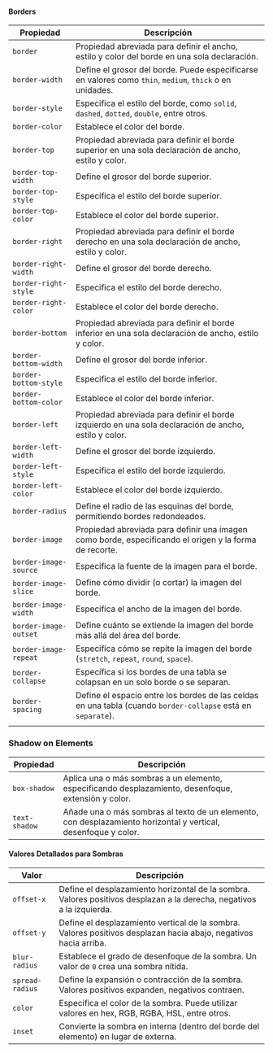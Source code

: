 #### Borders

| Propiedad             | Descripción                                                                                                  |
| --------------------- | ------------------------------------------------------------------------------------------------------------ |
| `border`              | Propiedad abreviada para definir el ancho, estilo y color del borde en una sola declaración.                 |
| `border-width`        | Define el grosor del borde. Puede especificarse en valores como `thin`, `medium`, `thick` o en unidades.     |
| `border-style`        | Especifica el estilo del borde, como `solid`, `dashed`, `dotted`, `double`, entre otros.                     |
| `border-color`        | Establece el color del borde.                                                                                |
| `border-top`          | Propiedad abreviada para definir el borde superior en una sola declaración de ancho, estilo y color.         |
| `border-top-width`    | Define el grosor del borde superior.                                                                         |
| `border-top-style`    | Especifica el estilo del borde superior.                                                                     |
| `border-top-color`    | Establece el color del borde superior.                                                                       |
| `border-right`        | Propiedad abreviada para definir el borde derecho en una sola declaración de ancho, estilo y color.          |
| `border-right-width`  | Define el grosor del borde derecho.                                                                          |
| `border-right-style`  | Especifica el estilo del borde derecho.                                                                      |
| `border-right-color`  | Establece el color del borde derecho.                                                                        |
| `border-bottom`       | Propiedad abreviada para definir el borde inferior en una sola declaración de ancho, estilo y color.         |
| `border-bottom-width` | Define el grosor del borde inferior.                                                                         |
| `border-bottom-style` | Especifica el estilo del borde inferior.                                                                     |
| `border-bottom-color` | Establece el color del borde inferior.                                                                       |
| `border-left`         | Propiedad abreviada para definir el borde izquierdo en una sola declaración de ancho, estilo y color.        |
| `border-left-width`   | Define el grosor del borde izquierdo.                                                                        |
| `border-left-style`   | Especifica el estilo del borde izquierdo.                                                                    |
| `border-left-color`   | Establece el color del borde izquierdo.                                                                      |
| `border-radius`       | Define el radio de las esquinas del borde, permitiendo bordes redondeados.                                   |
| `border-image`        | Propiedad abreviada para definir una imagen como borde, especificando el origen y la forma de recorte.       |
| `border-image-source` | Especifica la fuente de la imagen para el borde.                                                             |
| `border-image-slice`  | Define cómo dividir (o cortar) la imagen del borde.                                                          |
| `border-image-width`  | Especifica el ancho de la imagen del borde.                                                                  |
| `border-image-outset` | Define cuánto se extiende la imagen del borde más allá del área del borde.                                   |
| `border-image-repeat` | Especifica cómo se repite la imagen del borde (`stretch`, `repeat`, `round`, `space`).                       |
| `border-collapse`     | Específica si los bordes de una tabla se colapsan en un solo borde o se separan.                             |
| `border-spacing`      | Define el espacio entre los bordes de las celdas en una tabla (cuando `border-collapse` está en `separate`). |
|                       |                                                                                                              |

### Shadow on Elements
| Propiedad           | Descripción                                                                                       |
|---------------------|---------------------------------------------------------------------------------------------------|
| `box-shadow`        | Aplica una o más sombras a un elemento, especificando desplazamiento, desenfoque, extensión y color. |
| `text-shadow`       | Añade una o más sombras al texto de un elemento, con desplazamiento horizontal y vertical, desenfoque y color. |

#### Valores Detallados para Sombras

| Valor               | Descripción                                                                                       |
|---------------------|---------------------------------------------------------------------------------------------------|
| `offset-x`          | Define el desplazamiento horizontal de la sombra. Valores positivos desplazan a la derecha, negativos a la izquierda. |
| `offset-y`          | Define el desplazamiento vertical de la sombra. Valores positivos desplazan hacia abajo, negativos hacia arriba. |
| `blur-radius`       | Establece el grado de desenfoque de la sombra. Un valor de `0` crea una sombra nítida.            |
| `spread-radius`     | Define la expansión o contracción de la sombra. Valores positivos expanden, negativos contraen.   |
| `color`             | Especifica el color de la sombra. Puede utilizar valores en hex, RGB, RGBA, HSL, entre otros.     |
| `inset`             | Convierte la sombra en interna (dentro del borde del elemento) en lugar de externa.               |
